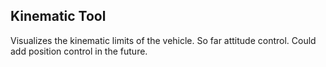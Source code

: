 ## Kinematic Tool

Visualizes the kinematic limits of the vehicle. So far attitude control. Could add position control in the future.
